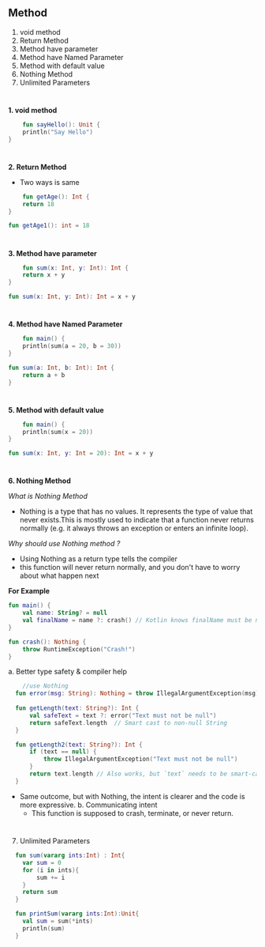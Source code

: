 ## Method

1. void method
2. Return Method
3. Method have parameter
4. Method have Named Parameter
5. Method with default value
6. Nothing Method
7. Unlimited Parameters
#
__1. void method__

```kotlin
    fun sayHello(): Unit {
    println("Say Hello")
}
```

#

__2. Return Method__

- Two ways is same

```kotlin
    fun getAge(): Int {
    return 18
}

fun getAge1(): int = 18
```
#
__3. Method have parameter__

```kotlin
    fun sum(x: Int, y: Int): Int {
    return x + y
}

fun sum(x: Int, y: Int): Int = x + y
```
#
__4. Method have Named Parameter__

```kotlin
    fun main() {
    println(sum(a = 20, b = 30))
}

fun sum(a: Int, b: Int): Int {
    return a + b
}

```
#
__5. Method with default value__

```kotlin
    fun main() {
    println(sum(x = 20))
}

fun sum(x: Int, y: Int = 20): Int = x + y
```
#
__6. Nothing Method__

_What is Nothing Method_

- Nothing is a type that has no values. It represents the type of value that never exists.This is mostly used to
  indicate that a function never returns normally (e.g. it always throws an exception or enters an infinite loop).

_Why should use Nothing method ?_

- Using Nothing as a return type tells the compiler
- this function will never return normally, and you don't have to worry about what happen next

__For Example__

```kotlin
fun main() {
    val name: String? = null
    val finalName = name ?: crash() // Kotlin knows finalName must be non-null here
}

fun crash(): Nothing {
    throw RuntimeException("Crash!")
}
```

a. Better type safety & compiler help
```kotlin
    //use Nothing 
  fun error(msg: String): Nothing = throw IllegalArgumentException(msg)
  
  fun getLength(text: String?): Int {
      val safeText = text ?: error("Text must not be null")
      return safeText.length  // Smart cast to non-null String
  }

```

```kotlin
  fun getLength2(text: String?): Int {
      if (text == null) {
          throw IllegalArgumentException("Text must not be null")
      }
      return text.length // Also works, but `text` needs to be smart-cast
  }
```
- Same outcome, but with Nothing, the intent is clearer and the code is more expressive.
b. Communicating intent
   - This function is supposed to crash, terminate, or never return.

#
7. Unlimited Parameters
```kotlin
  fun sum(vararg ints:Int) : Int{
    var sum = 0
    for (i in ints){
        sum += i
    }
    return sum
  }

  fun printSum(vararg ints:Int):Unit{
    val sum = sum(*ints)
    println(sum)
  }
```